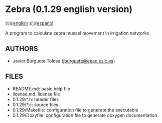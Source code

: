 Zebra (0.1.29 english version)
=============================

:uk:[english](README.md) :es:[español](README.es.md)

A program to calculate zebra mussel movement in irrigation networks

AUTHORS
-------

* Javier Burguete Tolosa (jburguete@eead.csic.es)

FILES
-----

* README.md: basic help file
* license.md: license file
* 0.1.29/\*.h: header files
* 0.1.29/\*.c: source files
* 0.1.29/Makefile: configuration file to generate the executable
* 0.1.29/Doxyfile: configuration file to generate doxygen documentation
